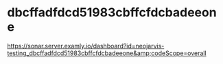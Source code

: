 # dbcffadfdcd51983cbffcfdcbadeeone
https://sonar.server.examly.io/dashboard?id=neojarvis-testing_dbcffadfdcd51983cbffcfdcbadeeone&amp;codeScope=overall
